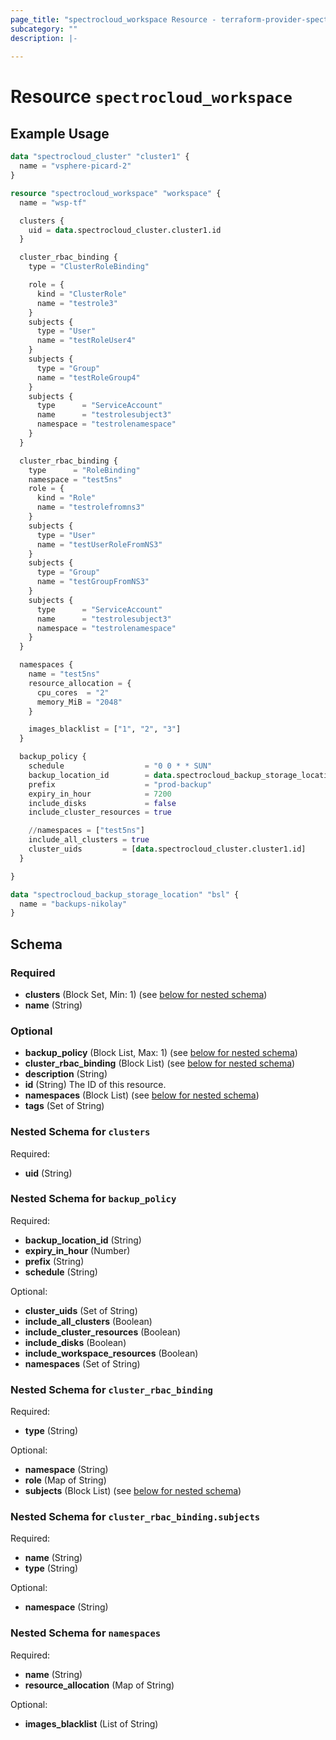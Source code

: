 ```yaml
---
page_title: "spectrocloud_workspace Resource - terraform-provider-spectrocloud"
subcategory: ""
description: |-
  
---
```


# Resource `spectrocloud_workspace`



## Example Usage

```terraform
data "spectrocloud_cluster" "cluster1" {
  name = "vsphere-picard-2"
}

resource "spectrocloud_workspace" "workspace" {
  name = "wsp-tf"

  clusters {
    uid = data.spectrocloud_cluster.cluster1.id
  }

  cluster_rbac_binding {
    type = "ClusterRoleBinding"

    role = {
      kind = "ClusterRole"
      name = "testrole3"
    }
    subjects {
      type = "User"
      name = "testRoleUser4"
    }
    subjects {
      type = "Group"
      name = "testRoleGroup4"
    }
    subjects {
      type      = "ServiceAccount"
      name      = "testrolesubject3"
      namespace = "testrolenamespace"
    }
  }

  cluster_rbac_binding {
    type      = "RoleBinding"
    namespace = "test5ns"
    role = {
      kind = "Role"
      name = "testrolefromns3"
    }
    subjects {
      type = "User"
      name = "testUserRoleFromNS3"
    }
    subjects {
      type = "Group"
      name = "testGroupFromNS3"
    }
    subjects {
      type      = "ServiceAccount"
      name      = "testrolesubject3"
      namespace = "testrolenamespace"
    }
  }

  namespaces {
    name = "test5ns"
    resource_allocation = {
      cpu_cores  = "2"
      memory_MiB = "2048"
    }

    images_blacklist = ["1", "2", "3"]
  }

  backup_policy {
    schedule                  = "0 0 * * SUN"
    backup_location_id        = data.spectrocloud_backup_storage_location.bsl.id
    prefix                    = "prod-backup"
    expiry_in_hour            = 7200
    include_disks             = false
    include_cluster_resources = true

    //namespaces = ["test5ns"]
    include_all_clusters = true
    cluster_uids         = [data.spectrocloud_cluster.cluster1.id]
  }

}

data "spectrocloud_backup_storage_location" "bsl" {
  name = "backups-nikolay"
}
```

## Schema

### Required

- **clusters** (Block Set, Min: 1) (see [below for nested schema](#nestedblock--clusters))
- **name** (String)

### Optional

- **backup_policy** (Block List, Max: 1) (see [below for nested schema](#nestedblock--backup_policy))
- **cluster_rbac_binding** (Block List) (see [below for nested schema](#nestedblock--cluster_rbac_binding))
- **description** (String)
- **id** (String) The ID of this resource.
- **namespaces** (Block List) (see [below for nested schema](#nestedblock--namespaces))
- **tags** (Set of String)

<a id="nestedblock--clusters"></a>
### Nested Schema for `clusters`

Required:

- **uid** (String)


<a id="nestedblock--backup_policy"></a>
### Nested Schema for `backup_policy`

Required:

- **backup_location_id** (String)
- **expiry_in_hour** (Number)
- **prefix** (String)
- **schedule** (String)

Optional:

- **cluster_uids** (Set of String)
- **include_all_clusters** (Boolean)
- **include_cluster_resources** (Boolean)
- **include_disks** (Boolean)
- **include_workspace_resources** (Boolean)
- **namespaces** (Set of String)


<a id="nestedblock--cluster_rbac_binding"></a>
### Nested Schema for `cluster_rbac_binding`

Required:

- **type** (String)

Optional:

- **namespace** (String)
- **role** (Map of String)
- **subjects** (Block List) (see [below for nested schema](#nestedblock--cluster_rbac_binding--subjects))

<a id="nestedblock--cluster_rbac_binding--subjects"></a>
### Nested Schema for `cluster_rbac_binding.subjects`

Required:

- **name** (String)
- **type** (String)

Optional:

- **namespace** (String)



<a id="nestedblock--namespaces"></a>
### Nested Schema for `namespaces`

Required:

- **name** (String)
- **resource_allocation** (Map of String)

Optional:

- **images_blacklist** (List of String)


